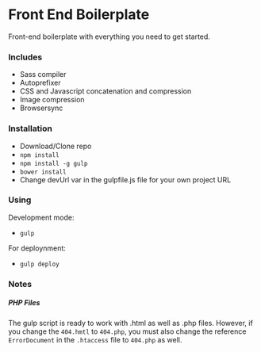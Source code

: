 Front End Boilerplate
==========================

Front-end boilerplate with everything you need to get started.

### Includes

* Sass compiler
* Autoprefixer
* CSS and Javascript concatenation and compression
* Image compression
* Browsersync


### Installation

* Download/Clone repo
* `npm install`
* `npm install -g gulp`
* `bower install`
* Change devUrl var in the gulpfile.js file for your own project URL


### Using
Development mode: 
* `gulp`

For deploynment: 
* `gulp deploy`

### Notes
##### PHP Files

The gulp script is ready to work with .html as well as .php files. However, if you change the `404.hmtl` to `404.php`, you must also change the reference `ErrorDocument` in the `.htaccess` file to `404.php` as well.